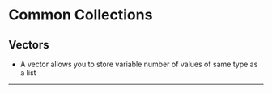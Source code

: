 # Common Collections

## Vectors

- A vector allows you to store variable number of values of same type as a list

---
